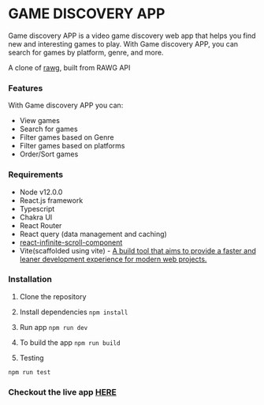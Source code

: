 # GAME DISCOVERY APP

Game discovery APP is a video game discovery web app that helps you find new and interesting games to play. With Game discovery APP, you can search for games by platform, genre, and more.

A clone of [rawg](https://rawg.io/), built from RAWG API

### Features

With Game discovery APP you can:

- View games
- Search for games
- Filter games based on Genre
- Filter games based on platforms
- Order/Sort games

### Requirements

- Node v12.0.0
- React.js framework
- Typescript
- Chakra UI
- React Router
- React query (data management and caching)
- [react-infinite-scroll-component](https://github.com/ankeetmaini/react-infinite-scroll-component#readme)
- Vite(scaffolded using vite) - [A build tool that aims to provide a faster and leaner development experience for modern web projects.](https://vitejs.dev/guide/)

### Installation

1. Clone the repository

2. Install dependencies
   `npm install`

3. Run app
   `npm run dev`

4. To build the app
   `npm run build`

5. Testing

`npm run test`

### Checkout the live app [HERE](https://game-discovery-app-jet.vercel.app/)
